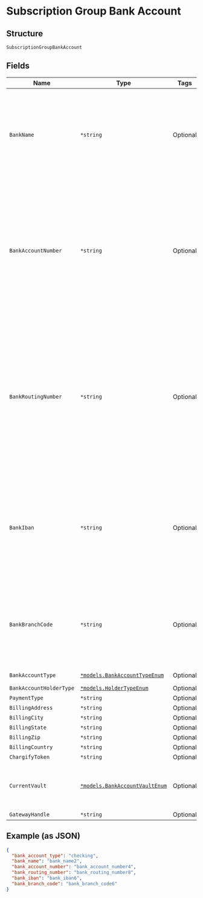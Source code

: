
# Subscription Group Bank Account

## Structure

`SubscriptionGroupBankAccount`

## Fields

| Name | Type | Tags | Description |
|  --- | --- | --- | --- |
| `BankName` | `*string` | Optional | (Required when creating a subscription with ACH or GoCardless) The name of the bank where the customer’s account resides |
| `BankAccountNumber` | `*string` | Optional | (Required when creating a subscription with ACH. Required when creating a subscription with GoCardless and bank_iban is blank) The customerʼs bank account number |
| `BankRoutingNumber` | `*string` | Optional | (Required when creating a subscription with ACH. Optional when creating a subscription with GoCardless). The routing number of the bank. It becomes bank_code while passing via GoCardless API |
| `BankIban` | `*string` | Optional | (Optional when creating a subscription with GoCardless). International Bank Account Number. Alternatively, local bank details can be provided |
| `BankBranchCode` | `*string` | Optional | (Optional when creating a subscription with GoCardless) Branch code. Alternatively, an IBAN can be provided |
| `BankAccountType` | [`*models.BankAccountTypeEnum`](bank-account-type-enum.md) | Optional | **Default**: `"checking"` |
| `BankAccountHolderType` | [`*models.HolderTypeEnum`](holder-type-enum.md) | Optional | - |
| `PaymentType` | `*string` | Optional | - |
| `BillingAddress` | `*string` | Optional | - |
| `BillingCity` | `*string` | Optional | - |
| `BillingState` | `*string` | Optional | - |
| `BillingZip` | `*string` | Optional | - |
| `BillingCountry` | `*string` | Optional | - |
| `ChargifyToken` | `*string` | Optional | - |
| `CurrentVault` | [`*models.BankAccountVaultEnum`](bank-account-vault-enum.md) | Optional | The vault that stores the payment profile with the provided vault_token. |
| `GatewayHandle` | `*string` | Optional | - |

## Example (as JSON)

```json
{
  "bank_account_type": "checking",
  "bank_name": "bank_name2",
  "bank_account_number": "bank_account_number4",
  "bank_routing_number": "bank_routing_number8",
  "bank_iban": "bank_iban6",
  "bank_branch_code": "bank_branch_code6"
}
```

